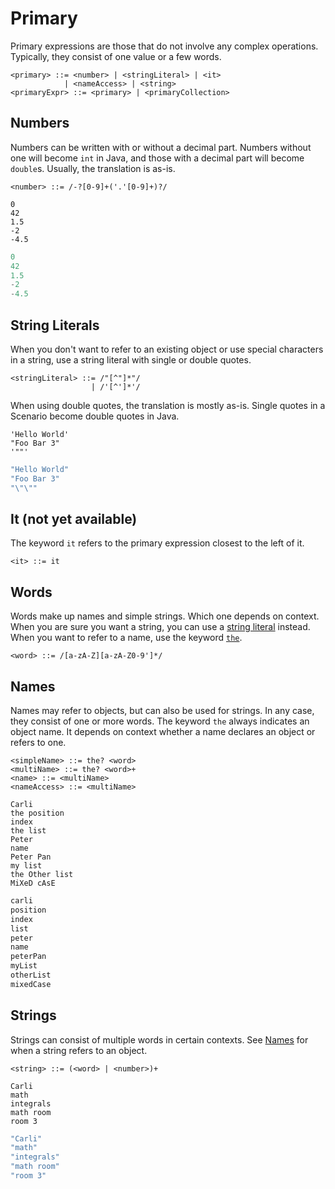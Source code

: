 # Primary

Primary expressions are those that do not involve any complex operations. Typically, they consist of one value or a few words.

```markup
<primary> ::= <number> | <stringLiteral> | <it>
            | <nameAccess> | <string>
<primaryExpr> ::= <primary> | <primaryCollection>
```

## Numbers

Numbers can be written with or without a decimal part. Numbers without one will become `int` in Java, and those with a decimal part will become `double`s. Usually, the translation is as-is.

```markup
<number> ::= /-?[0-9]+('.'[0-9]+)?/
```

```markup
0
42
1.5
-2
-4.5
```

```java
0
42
1.5
-2
-4.5
```

## String Literals

When you don't want to refer to an existing object or use special characters in a string, use a string literal with single or double quotes.

```markup
<stringLiteral> ::= /"[^"]*"/
                  | /'[^']*'/
```

When using double quotes, the translation is mostly as-is. Single quotes in a Scenario become double quotes in Java.

```markup
'Hello World'
"Foo Bar 3"
'""'
```

```java
"Hello World"
"Foo Bar 3"
"\"\""
```

## It \(not yet available\)

The keyword `it` refers to the primary expression closest to the left of it.

```markup
<it> ::= it
```

## Words

Words make up names and simple strings. Which one depends on context. When you are sure you want a string, you can use a [string literal](primary.md#string-literals) instead. When you want to refer to a name, use the keyword [`the`](primary.md#names).

```markup
<word> ::= /[a-zA-Z][a-zA-Z0-9']*/
```

## Names

Names may refer to objects, but can also be used for strings. In any case, they consist of one or more words. The keyword `the` always indicates an object name. It depends on context whether a name declares an object or refers to one.

```markup
<simpleName> ::= the? <word>
<multiName> ::= the? <word>+
<name> ::= <multiName>
<nameAccess> ::= <multiName>
```

```markup
Carli
the position
index
the list
Peter
name
Peter Pan
my list
the Other list
MiXeD cAsE 
```

```java
carli
position
index
list
peter
name
peterPan
myList
otherList
mixedCase
```

## Strings

Strings can consist of multiple words in certain contexts. See [Names](primary.md#names) for when a string refers to an object.

```markup
<string> ::= (<word> | <number>)+
```

```markup
Carli
math
integrals
math room
room 3
```

```java
"Carli"
"math"
"integrals"
"math room"
"room 3"
```
